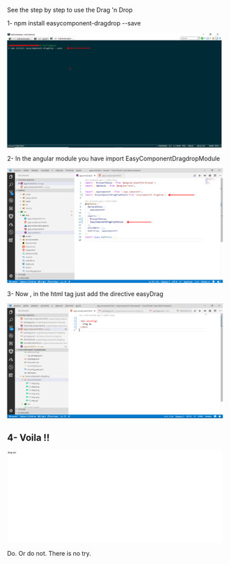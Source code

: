 

See the step by step to use the Drag 'n Drop


1- npm install easycomponent-dragdrop --save
 
![Screenshot](documentation/1-step.png)

2- In the angular module you have import EasyComponentDragdropModule

![Screenshot](documentation/2-step.png)

3- Now , in the html tag just add the directive easyDrag 

![Screenshot](documentation/3-step.png)

4- Voila !!
--------------------------------------

![Screenshot](documentation/6-step.gif)

Do. Or do not. There is no try.
